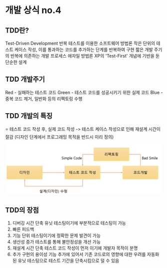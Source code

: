 # 개발 상식 no.4

## TDD란?

Test-Driven Development
반복 테스트를 이용한 소프트웨어 방법론
작은 단위의 테스트 케이스 작성, 이를 통과하는 코드를 추가하는 단계를 반복하여 구현
짧은 개발 주기의 반복에 의존하는 개발 프로세스
애자일 방법론 XP의 'Test-First' 개념에 기반을 둔 단순한 설계

## TDD 개발주기

Red - 실패하는 테스트 코드
Green - 테스트 코드를 성공시키기 위한 실제 코드
Blue - 중복 코드 제거, 일반화 등의 리펙토링 수행

## TDD 개발의 특징

⭐ 테스트 코드 작성 후, 실제 코드 작성
-> 테스트 케이스 작성으로 인해 재설계 시간이 절감
(디자인 단계에서 프로그래밍 목적을 반드시 미리 정의)


![Alt text](TDD_Dev.png)

## TDD의 장점

1. 디버깅 시간 단축
    유닛 테스팅이기에 부분적으로 테스팅이 가능
2. 빠른 피드백
3. 기능 단위 테스팅이기에 정확한 문제 발견이 가능
4. 생산성 증가
    테스트를 통해 불안정성을 개선 가능
5. 재설계 시간 단축
   테스트 코드 작성이 먼저 이기에 개발자 목적이 분명
6. 추가 구현의 용이성
   기능 추가에 있어서 기존 코드로의 영향에 대한 우려를 자동화된 유닛 테스팅으로 테스트 기간을 단축시킴으로 덜 수 있음
